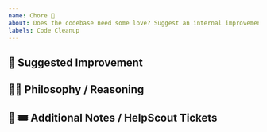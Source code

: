 ```yaml
---
name: Chore 🚀
about: Does the codebase need some love? Suggest an internal improvement!
labels: Code Cleanup
---
```


## 🚀 Suggested Improvement


## 👨‍🏫 Philosophy / Reasoning


## 📝 🎟 Additional Notes / HelpScout Tickets
